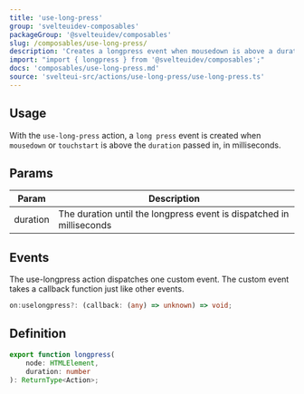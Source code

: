 ```yaml
---
title: 'use-long-press'
group: 'svelteuidev-composables'
packageGroup: '@svelteuidev/composables'
slug: /composables/use-long-press/
description: 'Creates a longpress event when mousedown is above a duration in milliseconds'
import: "import { longpress } from '@svelteuidev/composables';"
docs: 'composables/use-long-press.md'
source: 'svelteui-src/actions/use-long-press/use-long-press.ts'
---
```


<script>
    import { Demo, ComposableDemos } from '@svelteuidev/demos';
    import { Heading } from 'components';
</script>

<Heading />

## Usage

With the `use-long-press` action, a `long press` event is created when `mousedown` or `touchstart` is above the `duration` passed in, in milliseconds.

<Demo demo={ComposableDemos.useLongPressDemo.usage} />

## Params

| Param    | Description                                                          |
| -------- | -------------------------------------------------------------------- |
| duration | The duration until the longpress event is dispatched in milliseconds |

## Events

The use-longpress action dispatches one custom event. The custom event takes a callback function just like other events.

```ts
on:uselongpress?: (callback: (any) => unknown) => void;
```

## Definition

```ts
export function longpress(
	node: HTMLElement,
	duration: number
): ReturnType<Action>;
```
